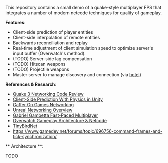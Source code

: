 This repository contains a small demo of a quake-style multiplayer FPS that integrates a number of modern netcode techniques for quality of gameplay.

**Features**:

* Client-side prediction of player entities
* Client-side interpolation of remote entities
* Backwards reconciliation and replay
* Real-time adjustment of client simulation speed to optimize server's input buffer (Overwatch's method).
* (TODO) Server-side lag compensation
* (TODO) Hitscan weapons
* (TODO) Projectile weapons
* Master server to manage discovery and connection (via [hotel](https://github.com/minism/hotel))

**References & Research**:

* [Quake 3 Networking Code Review](http://fabiensanglard.net/quake3/network.php)
* [Client-Side Prediction With Physics in Unity](http://www.codersblock.org/blog/client-side-prediction-in-unity-2018)
* [Gaffer On Games Networking](https://gafferongames.com/tags/networking/)
* [Unreal Networking Overview](https://docs.unrealengine.com/udk/Three/NetworkingOverview.html)
* [Gabriel Gambetta Fast-Paced Multiplayer](https://www.gabrielgambetta.com/client-side-prediction-server-reconciliation.html)
* [Overwatch Gameplay Architecture & Netcode](https://www.youtube.com/watch?v=W3aieHjyNvw)
* [TinyBirdNet](https://github.com/Saishy/TinyBirdNet-Unity)
* https://www.gamedev.net/forums/topic/696756-command-frames-and-tick-synchronization/

** Architecture **:

TODO
